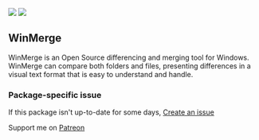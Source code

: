 [![](https://img.shields.io/chocolatey/v/winmerge?color=green&label=winmerge)](https://chocolatey.org/packages/winmerge) [![](https://img.shields.io/chocolatey/dt/winmerge)](https://chocolatey.org/packages/winmerge)

## WinMerge
WinMerge is an Open Source differencing and merging tool for Windows. WinMerge can compare both 
folders and files, presenting differences in a visual text format that is easy to understand and handle.

### Package-specific issue
If this package isn't up-to-date for some days, [Create an issue](https://github.com/tunisiano187/Chocolatey-packages/issues/new/choose)

Support me on [Patreon](https://www.patreon.com/bePatron?u=39585820)
